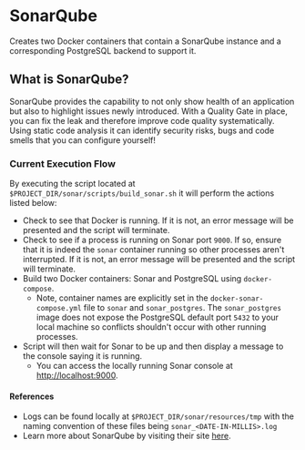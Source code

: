 # SonarQube
Creates two Docker containers that contain a SonarQube instance and a corresponding PostgreSQL backend to support it.

## What is SonarQube?
SonarQube provides the capability to not only show health of an application but also to highlight issues newly introduced. With a Quality Gate in place, you can fix the leak and therefore improve code quality systematically. Using static code analysis it can identify security risks, bugs and code smells that you can configure yourself!

### Current Execution Flow
By executing the script located at `$PROJECT_DIR/sonar/scripts/build_sonar.sh` it will perform the actions listed below:
- Check to see that Docker is running. If it is not, an error message will be presented and the script will terminate.
- Check to see if a process is running on Sonar port `9000`. If so, ensure that it is indeed the `sonar` container running so other processes aren't interrupted. If it is not, an error message will be presented and the script will terminate.
- Build two Docker containers: Sonar and PostgreSQL using `docker-compose`.
  - Note, container names are explicitly set in the `docker-sonar-compose.yml` file to `sonar` and `sonar_postgres`. The `sonar_postgres` image does not expose the PostgreSQL default port `5432` to your local machine so conflicts shouldn't occur with other running processes.
- Script will then wait for Sonar to be up and then display a message to the console saying it is running.
  - You can access the locally running Sonar console at [http://localhost:9000](http://localhost:9000).

#### References
- Logs can be found locally at `$PROJECT_DIR/sonar/resources/tmp` with the naming convention of these files being `sonar_<DATE-IN-MILLIS>.log`
- Learn more about SonarQube by visiting their site [here](https://www.sonarqube.org/).

